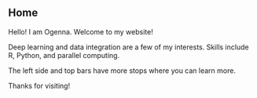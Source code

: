 Home
--

Hello! I am Ogenna. Welcome to my website! 

Deep learning and data integration are a few of my interests. Skills include R, Python, and parallel computing.

The left side and top bars have more stops where you can learn more.

Thanks for visiting!


